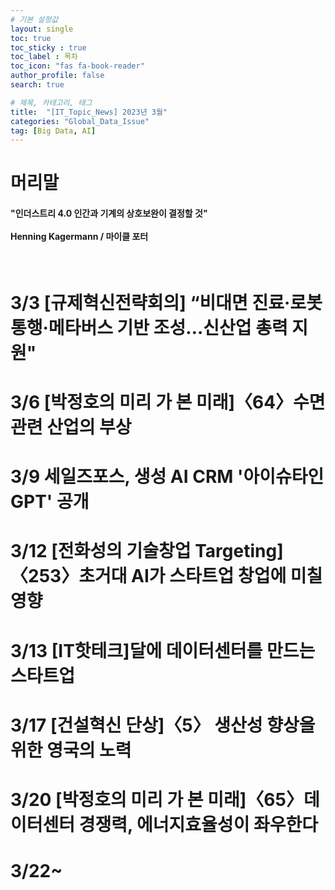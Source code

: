```yaml
---
# 기본 설정값
layout: single
toc: true
toc_sticky : true
toc_label : 목차
toc_icon: "fas fa-book-reader"
author_profile: false
search: true

# 제목, 카테고리, 태그
title:  "[IT_Topic_News] 2023년 3월"
categories: "Global_Data_Issue"
tag: [Big Data, AI]
---
```


# 머리말
<div class="notice--info">
<h4>"인더스트리 4.0 인간과 기계의 상호보완이 결정할 것"<br/><br/>
Henning Kagermann / 마이클 포터</h4>
</div>
<br/>


# 3/3 [규제혁신전략회의] “비대면 진료·로봇 통행·메타버스 기반 조성…신산업 총력 지원"
 
# 3/6 [박정호의 미리 가 본 미래]〈64〉수면 관련 산업의 부상

# 3/9 세일즈포스, 생성 AI CRM '아이슈타인 GPT' 공개

# 3/12 [전화성의 기술창업 Targeting]〈253〉초거대 AI가 스타트업 창업에 미칠 영향

# 3/13 [IT핫테크]달에 데이터센터를 만드는 스타트업

# 3/17 [건설혁신 단상]〈5〉 생산성 향상을 위한 영국의 노력

# 3/20 [박정호의 미리 가 본 미래]〈65〉데이터센터 경쟁력, 에너지효율성이 좌우한다



# 3/22~

